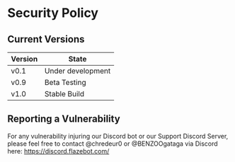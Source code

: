 # Security Policy

## Current Versions

|Version|State|
|-------|------------------|
|v0.1|Under development|
|v0.9|Beta Testing|
|v1.0|Stable Build|

## Reporting a Vulnerability

For any vulnerability injuring our Discord bot or our Support Discord Server, please feel free to contact @chredeur0 or @BENZOOgataga via Discord here: https://discord.flazebot.com/
